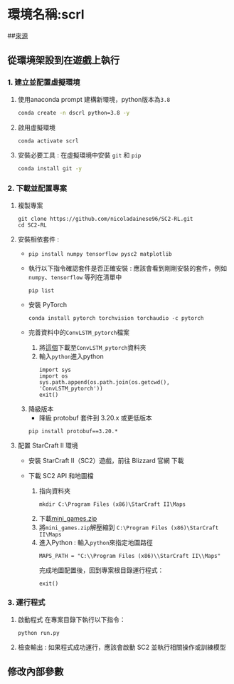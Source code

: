 # 環境名稱:scrl
##[來源](https://github.com/nicoladainese96/SC2-RL)

## 從環境架設到在遊戲上執行

### 1. 建立並配置虛擬環境

1. 使用anaconda prompt 建構新環境，python版本為`3.8`
   ```bash
   conda create -n dscrl python=3.8 -y
   ```
   
2. 啟用虛擬環境
   ```bash
   conda activate scrl
   ```

3. 安裝必要工具 : 在虛擬環境中安裝 `git` 和 `pip`
   ```bash
   conda install git -y
   ```

### 2. 下載並配置專案

1. 複製專案
   ```
   git clone https://github.com/nicoladainese96/SC2-RL.git
   cd SC2-RL
   ```
   
2. 安裝相依套件 :
   * ```
     pip install numpy tensorflow pysc2 matplotlib
     ```
   * 執行以下指令確認套件是否正確安裝 : 應該會看到剛剛安裝的套件，例如 `numpy`、`tensorflow` 等列在清單中
     ```
     pip list
     ```

   * 安裝 PyTorch
     ```
     conda install pytorch torchvision torchaudio -c pytorch
     ```

   * 完善資料中的`ConvLSTM_pytorch`檔案
     1. 將[這個](https://github.com/ndrplz/ConvLSTM_pytorch)下載至`ConvLSTM_pytorch`資料夾
     2. 輸入`python`進入python
        ```
        import sys
        import os
        sys.path.append(os.path.join(os.getcwd(), 'ConvLSTM_pytorch'))
        exit()

   3. 降級版本
      *  降級 protobuf 套件到 3.20.x 或更低版本
        ```
        pip install protobuf==3.20.*
        ```

     
   
   
4. 配置 StarCraft II 環境
   
   * 安裝 StarCraft II（SC2）遊戲，前往 Blizzard 官網 下載
     
   * 下載 SC2 API 和地圖檔
     1. 指向資料夾
        ```
        mkdir C:\Program Files (x86)\StarCraft II\Maps
        ```
     2. 下載[mini_games.zip](https://github.com/deepmind/pysc2/releases/download/v1.2/mini_games.zip)
     3. 將`mini_games.zip`解壓縮到 `C:\Program Files (x86)\StarCraft II\Maps`
     4. 進入Python : 輸入`python`來指定地圖路徑
        ```
        MAPS_PATH = "C:\\Program Files (x86)\\StarCraft II\\Maps"
        ```
        完成地圖配置後，回到專案根目錄運行程式：
        ```
        exit()
        ```
     
     
### 3. 運行程式

1. 啟動程式 在專案目錄下執行以下指令：
   ```
   python run.py
   ```
2. 檢查輸出 : 如果程式成功運行，應該會啟動 SC2 並執行相關操作或訓練模型


## 修改內部參數



